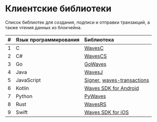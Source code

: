 # Клиентские библиотеки

Список библиотек для создания, подписи и отправки транзакций, а также чтения данных из блокчейна.

| # | Язык программирования | Библиотека |
| :--- | :--- | :--- |
| 1 | C | [WavesC](https://docs.wavesplatform.com/en/building-apps/waves-api-and-sdk/client-libraries/waves-c) |
| 2 | C# | [WavesCS](https://docs.wavesplatform.com/en/building-apps/waves-api-and-sdk/client-libraries/wavescs) |
| 3 | Go | [GoWaves](https://docs.wavesplatform.com/en/building-apps/waves-api-and-sdk/client-libraries/gowaves) |
| 4 | Java | [WavesJ](https://docs.wavesplatform.com/en/building-apps/waves-api-and-sdk/client-libraries/wavesj) |
| 5 | JavaScript | [Signer](/en/building-apps/waves-api-and-sdk/client-libraries/signer), [waves-transactions](https://docs.wavesplatform.com/en/building-apps/waves-api-and-sdk/client-libraries/waves-transactions) |
| 6 | Kotlin | [Waves SDK for Android](https://github.com/wavesplatform/WavesSDK-android) |
| 7 | Python | [PyWaves](https://docs.wavesplatform.com/en/building-apps/waves-api-and-sdk/client-libraries/pywaves) |
| 8 | Rust | [WavesRS](https://docs.wavesplatform.com/en/building-apps/waves-api-and-sdk/client-libraries/wavesrs) |
| 9 | Swift | [Waves SDK for iOS](https://github.com/wavesplatform/WavesSDK-iOS) |

